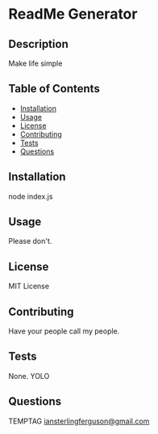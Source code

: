 # ReadMe Generator

  ## Description
  Make life simple

  ## Table of Contents

  - [Installation](#installation)
  - [Usage](#usage)
  - [License](#license)
  - [Contributing](#contributing)
  - [Tests](#tests)
  - [Questions](#questions)

  ## Installation
  node index.js

  ## Usage
  Please don't.

  ## License
  MIT License

  ## Contributing
  Have your people call my people.

  ## Tests
  None. YOLO

  ## Questions
  TEMPTAG
  iansterlingferguson@gmail.com

